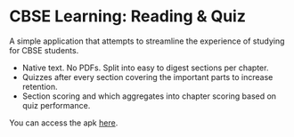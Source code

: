 # CBSE Learning: Reading & Quiz

A simple application that attempts to streamline the experience of studying for CBSE students.
- Native text. No PDFs. Split into easy to digest sections per chapter.
- Quizzes after every section covering the important parts to increase retention.
- Section scoring and which aggregates into chapter scoring based on quiz performance.

You can access the apk [here](app/release/app-release.apk).
